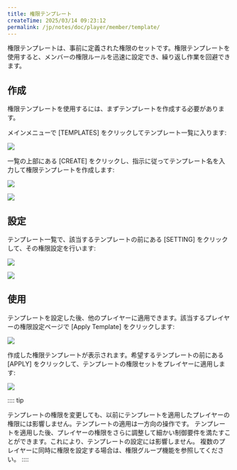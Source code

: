```yaml
---
title: 権限テンプレート
createTime: 2025/03/14 09:23:12
permalink: /jp/notes/doc/player/member/template/
---
```


権限テンプレートは、事前に定義された権限のセットです。権限テンプレートを使用すると、メンバーの権限ルールを迅速に設定でき、繰り返し作業を回避できます。

## 作成

権限テンプレートを使用するには、まずテンプレートを作成する必要があります。

メインメニューで [TEMPLATES] をクリックしてテンプレート一覧に入ります:

![](/player/member/template/1.png)

一覧の上部にある [CREATE] をクリックし、指示に従ってテンプレート名を入力して権限テンプレートを作成します:

![](/player/member/template/2.png)

![](/player/member/template/3.png)

## 設定

テンプレート一覧で、該当するテンプレートの前にある [SETTING] をクリックして、その権限設定を行います:

![](/player/member/template/4.png)

![](/player/member/template/5.png)

## 使用

テンプレートを設定した後、他のプレイヤーに適用できます。該当するプレイヤーの権限設定ページで [Apply Template] をクリックします:

![](/player/member/template/6.png)

作成した権限テンプレートが表示されます。希望するテンプレートの前にある [APPLY] をクリックして、テンプレートの権限セットをプレイヤーに適用します:

![](/player/member/template/7.png)

:::: tip

テンプレートの権限を変更しても、以前にテンプレートを適用したプレイヤーの権限には影響しません。テンプレートの適用は一方向の操作です。
テンプレートを適用した後、プレイヤーの権限をさらに調整して細かい制御要件を満たすことができます。これにより、テンプレートの設定には影響しません。
複数のプレイヤーに同時に権限を設定する場合は、権限グループ機能を参照してください。
::::

